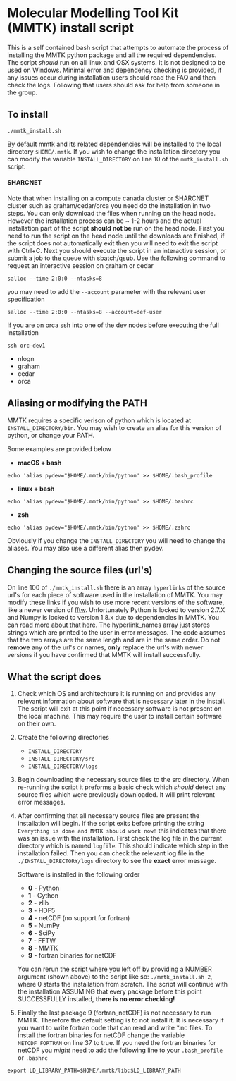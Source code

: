 # Molecular Modelling Tool Kit (MMTK) install script
This is a self contained bash script that attempts to automate the process of installing the MMTK python package and all the required dependencies. The script *should* run on all linux and OSX systems. It is not designed to be used on Windows. Minimal error and dependency checking is provided, if any issues occur during installation users should read the FAQ and then check the logs. Following that users should ask for help from someone in the group.

To install
----------
```
./mmtk_install.sh
```

By default mmtk and its related dependencies will be installed to the local directory `$HOME/.mmtk`.
If you wish to change the installation directory you can modify the variable `INSTALL_DIRECTORY` on line 10 of the `mmtk_install.sh` script.

#### SHARCNET
Note that when installing on a compute canada cluster or SHARCNET cluster such as graham/cedar/orca you need do the installation in two steps.
You can only download the files when running on the head node. However the installation process can be ~ 1-2 hours and the actual installation part of the script **should not be** run on the head node. First you need to run the script on the head node until the downloads are finished, if the script does not automatically exit then you will need to exit the script with Ctrl+C. Next you should execute the script in an interactive session, or submit a job to the queue with sbatch/qsub.
Use the following command to request an interactive session on graham or cedar
```
salloc --time 2:0:0 --ntasks=8
```
you may need to add the `--account` parameter with the relevant user specification
```
salloc --time 2:0:0 --ntasks=8 --account=def-user
```
If you are on orca ssh into one of the dev nodes before executing the full installation
```
ssh orc-dev1
```


* nlogn
* graham
* cedar
* orca

Aliasing or modifying the PATH
------------------------------
MMTK requires a specific verison of python which is located at `INSTALL_DIRECTORY/bin`.
You may wish to create an alias for this version of python, or change your PATH.

Some examples are provided below

* **macOS + bash**
```
echo 'alias pydev="$HOME/.mmtk/bin/python' >> $HOME/.bash_profile
```
* **linux + bash**
```
echo 'alias pydev="$HOME/.mmtk/bin/python' >> $HOME/.bashrc
```
* **zsh**
```
echo 'alias pydev="$HOME/.mmtk/bin/python' >> $HOME/.zshrc
```

Obviously if you change the `INSTALL_DIRECTORY` you will need to change the aliases.
You may also use a different alias then pydev.


Changing the source files (url's)
--------------------------------------
On line 100 of `./mmtk_install.sh` there is an array `hyperlinks` of the source url's for each piece of software used in the installation of MMTK. You may modify these links if you wish to use more recent versions of the software, like a newer version of [fftw](http://www.fftw.org/). Unfortunately Python is locked to version 2.7.X and Numpy is locked to version 1.8.x due to dependencies in MMTK. You can [read more about that here](https://bitbucket.org/khinsen/mmtk). The hyperlink_names array just stores strings which are printed to the user in error messages.
The code assumes that the two arrays are the same length and are in the same order. Do not **remove** any of the url's or names, **only** replace the url's with newer versions if you have confirmed that MMTK will install successfully.

What the script does
--------------------
1. Check which OS and architechture it is running on and provides any relevant information about software that is necessary later in the install. The script will exit at this point if necessary software is not present on the local machine. This may require the user to install certain software on their own.

2. Create the following directories
    * `INSTALL_DIRECTORY`
    * `INSTALL_DIRECTORY/src`
    * `INSTALL_DIRECTORY/logs`

3. Begin downloading the necessary source files to the src directory. When re-running the script it preforms a basic check which *should* detect any source files which were previously downloaded. It will print relevant error messages.

4. After confirming that all necessary source files are present the installation will begin. If the script exits before printing the string `Everything is done and MMTK should work now!` this indicates that there was an issue with the installation. First check the log file in the current directory which is named `logfile`. This should indicate which step in the installation failed. Then you can check the relevant log file in the `./INSTALL_DIRECTORY/logs` directory to see the **exact** error message.

    Software is installed in the following order

    * **0** - Python
    * **1** - Cython
    * **2** - zlib
    * **3** - HDF5
    * **4** - netCDF (no support for fortran)
    * **5** - NumPy
    * **6** - SciPy
    * **7** - FFTW
    * **8** - MMTK
    * **9** - fortran binaries for netCDF

    You can rerun the script where you left off by providing a NUMBER argument (shown above) to the script like so: `./mmtk_install.sh 2`, where 0 starts the installation from scratch. The script will continue with the installation ASSUMING that every package before this point SUCCESSFULLY installed, **there is no error checking!**

5. Finally the last package 9 (fortran_netCDF) is not necessary to run MMTK. Therefore the default setting is to not install it. It is necessary if you want to write fortran code that can read and write \*.nc files. To install the fortran binaries for netCDF change the variable `NETCDF_FORTRAN` on line 37 to true. If you need the fortran binaries for netCDF you *might* need to add the following line to your `.bash_profile` or `.bashrc`
```
export LD_LIBRARY_PATH=$HOME/.mmtk/lib:$LD_LIBRARY_PATH
```

